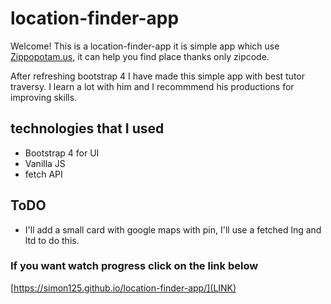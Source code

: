 # location-finder-app

Welcome! This is a location-finder-app it is simple app which use [Zippopotam.us](http://www.zippopotam.us/),
it can help you find place thanks only zipcode.

After refreshing bootstrap 4 I have made this simple app with best tutor traversy. I learn a lot with him and I recommmend his productions for improving skills. 

## technologies that I used

- Bootstrap 4 for UI
- Vanilla JS
- fetch API

## ToDO

- I'll add a small card with google maps with pin, I'll use a fetched lng and ltd to do this.

### If you want watch progress click on the link below 

[https://simon125.github.io/location-finder-app/](LINK)
